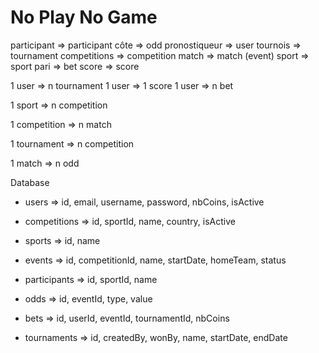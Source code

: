 # No Play No Game


participant => participant
côte => odd
pronostiqueur => user
tournois => tournament
competitions => competition
match => match (event)
sport => sport
pari => bet
score => score


1 user => n tournament
1 user => 1 score
1 user => n bet

1 sport => n competition

1 competition => n match

1 tournament => n competition

1 match => n odd


Database

+ users => id, email, username, password, nbCoins, isActive

+ competitions => id, sportId, name, country, isActive

+ sports => id, name

+ events => id, competitionId, name, startDate, homeTeam, status

+ participants => id, sportId, name

+ odds => id, eventId, type, value

+ bets => id, userId, eventId, tournamentId, nbCoins

+ tournaments => id, createdBy, wonBy, name, startDate, endDate








